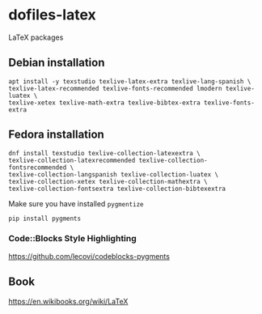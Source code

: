 # dofiles-latex
LaTeX packages

## Debian installation

```console
apt install -y texstudio texlive-latex-extra texlive-lang-spanish \
texlive-latex-recommended texlive-fonts-recommended lmodern texlive-luatex \
texlive-xetex texlive-math-extra texlive-bibtex-extra texlive-fonts-extra
```
## Fedora installation

```console
dnf install texstudio texlive-collection-latexextra \
texlive-collection-latexrecommended texlive-collection-fontsrecommended \
texlive-collection-langspanish texlive-collection-luatex \
texlive-collection-xetex texlive-collection-mathextra \
texlive-collection-fontsextra texlive-collection-bibtexextra
```

Make sure you have installed ``pygmentize``

```console
pip install pygments
```

### Code::Blocks Style Highlighting

https://github.com/lecovi/codeblocks-pygments

## Book

https://en.wikibooks.org/wiki/LaTeX
